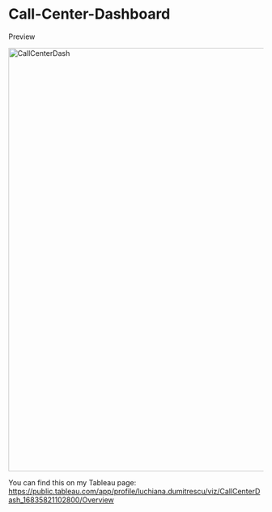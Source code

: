 # Call-Center-Dashboard

Preview

<img width="836" alt="CallCenterDash" src="https://github.com/ElenaD25/Call-Center-Dashboard/assets/91025810/ca47058d-b159-4f24-9b18-ddcb546bebd7">



You can find this on my Tableau page:
https://public.tableau.com/app/profile/luchiana.dumitrescu/viz/CallCenterDash_16835821102800/Overview
